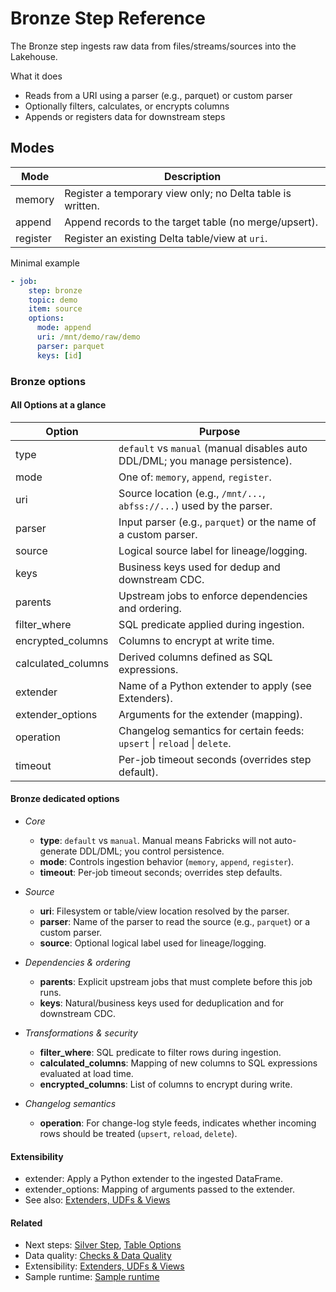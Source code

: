 # Bronze Step Reference

The Bronze step ingests raw data from files/streams/sources into the Lakehouse.

What it does
- Reads from a URI using a parser (e.g., parquet) or custom parser
- Optionally filters, calculates, or encrypts columns
- Appends or registers data for downstream steps

## Modes

| Mode    | Description                                                    |
|---------|----------------------------------------------------------------|
| memory  | Register a temporary view only; no Delta table is written.     |
| append  | Append records to the target table (no merge/upsert).          |
| register| Register an existing Delta table/view at `uri`.                |


Minimal example
```yaml
- job:
    step: bronze
    topic: demo
    item: source
    options:
      mode: append
      uri: /mnt/demo/raw/demo
      parser: parquet
      keys: [id]
```

### Bronze options

#### All Options at a glance

| Option             | Purpose                                                                                   |
|--------------------|-------------------------------------------------------------------------------------------|
| type               | `default` vs `manual` (manual disables auto DDL/DML; you manage persistence).             |
| mode               | One of: `memory`, `append`, `register`.                                                   |
| uri                | Source location (e.g., `/mnt/...`, `abfss://...`) used by the parser.                     |
| parser             | Input parser (e.g., `parquet`) or the name of a custom parser.                            |
| source             | Logical source label for lineage/logging.                                                 |
| keys               | Business keys used for dedup and downstream CDC.                                          |
| parents            | Upstream jobs to enforce dependencies and ordering.                                       |
| filter_where       | SQL predicate applied during ingestion.                                                   |
| encrypted_columns  | Columns to encrypt at write time.                                                         |
| calculated_columns | Derived columns defined as SQL expressions.                                               |
| extender           | Name of a Python extender to apply (see Extenders).                                       |
| extender_options   | Arguments for the extender (mapping).                                                     |
| operation          | Changelog semantics for certain feeds: `upsert` \| `reload` \| `delete`.                  |
| timeout            | Per-job timeout seconds (overrides step default).                                         |

#### Bronze dedicated options

- *Core*
    - **type**: `default` vs `manual`. Manual means Fabricks will not auto-generate DDL/DML; you control persistence.
    - **mode**: Controls ingestion behavior (`memory`, `append`, `register`).
    - **timeout**: Per-job timeout seconds; overrides step defaults.

- *Source*
    - **uri**: Filesystem or table/view location resolved by the parser.
    - **parser**: Name of the parser to read the source (e.g., `parquet`) or a custom parser.
    - **source**: Optional logical label used for lineage/logging.

- *Dependencies & ordering*
    - **parents**: Explicit upstream jobs that must complete before this job runs.
    - **keys**: Natural/business keys used for deduplication and for downstream CDC.

- *Transformations & security*
    - **filter_where**: SQL predicate to filter rows during ingestion.
    - **calculated_columns**: Mapping of new columns to SQL expressions evaluated at load time.
    - **encrypted_columns**: List of columns to encrypt during write.

- *Changelog semantics*
    - **operation**: For change-log style feeds, indicates whether incoming rows should be treated (`upsert`, `reload`, `delete`).

#### Extensibility

- extender: Apply a Python extender to the ingested DataFrame.
- extender_options: Mapping of arguments passed to the extender.
- See also: [Extenders, UDFs & Views](../reference/extenders-udfs-parsers.md)

#### Related

- Next steps: [Silver Step](./silver.md), [Table Options](../reference/table-options.md)
- Data quality: [Checks & Data Quality](../reference/checks-data-quality.md)
- Extensibility: [Extenders, UDFs & Views](../reference/extenders-udfs-parsers.md)
- Sample runtime: [Sample runtime](../runtime.md#sample-runtime)
